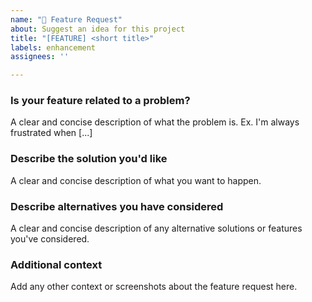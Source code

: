 ```yaml
---
name: "🚀 Feature Request"
about: Suggest an idea for this project
title: "[FEATURE] <short title>"
labels: enhancement
assignees: ''

---
```


### Is your feature related to a problem?
A clear and concise description of what the problem is. Ex. I'm always frustrated when [...]

### Describe the solution you'd like
A clear and concise description of what you want to happen.

### Describe alternatives you have considered
A clear and concise description of any alternative solutions or features you've considered.

### Additional context
Add any other context or screenshots about the feature request here.
